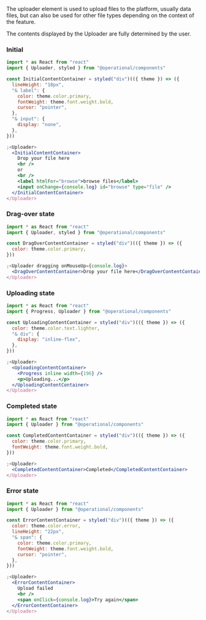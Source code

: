 The uploader element is used to upload files to the platform, usually data files, but can also be used for other file types depending on the context of the feature.

The contents displayed by the Uploader are fully determined by the user.

### Initial

```jsx
import * as React from "react"
import { Uploader, styled } from "@operational/components"

const InitialContentContainer = styled("div")(({ theme }) => ({
  lineHeight: "18px",
  "& label": {
    color: theme.color.primary,
    fontWeight: theme.font.weight.bold,
    cursor: "pointer",
  },
  "& input": {
    display: "none",
  },
}))

;<Uploader>
  <InitialContentContainer>
    Drop your file here
    <br />
    or
    <br />
    <label htmlFor="browse">browse files</label>
    <input onChange={console.log} id="browse" type="file" />
  </InitialContentContainer>
</Uploader>
```

### Drag-over state

```jsx
import * as React from "react"
import { Uploader, styled } from "@operational/components"

const DragOverContentContainer = styled("div")(({ theme }) => ({
  color: theme.color.primary,
}))

;<Uploader dragging onMouseUp={console.log}>
  <DragOverContentContainer>Drop your file here</DragOverContentContainer>
</Uploader>
```

### Uploading state

```jsx
import * as React from "react"
import { Progress, Uploader } from "@operational/components"

const UploadingContentContainer = styled("div")(({ theme }) => ({
  color: theme.color.text.lighter,
  "& div": {
    display: "inline-flex",
  },
}))

;<Uploader>
  <UploadingContentContainer>
    <Progress inline width={196} />
    <p>Uploading...</p>
  </UploadingContentContainer>
</Uploader>
```

### Completed state

```jsx
import * as React from "react"
import { Uploader } from "@operational/components"

const CompletedContentContainer = styled("div")(({ theme }) => ({
  color: theme.color.primary,
  fontWeight: theme.font.weight.bold,
}))

;<Uploader>
  <CompletedContentContainer>Completed</CompletedContentContainer>
</Uploader>
```

### Error state

```jsx
import * as React from "react"
import { Uploader } from "@operational/components"

const ErrorContentContainer = styled("div")(({ theme }) => ({
  color: theme.color.error,
  lineHeight: "22px",
  "& span": {
    color: theme.color.primary,
    fontWeight: theme.font.weight.bold,
    cursor: "pointer",
  },
}))

;<Uploader>
  <ErrorContentContainer>
    Upload failed
    <br />
    <span onClick={console.log}>Try again</span>
  </ErrorContentContainer>
</Uploader>
```
